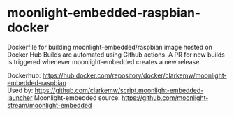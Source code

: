 # moonlight-embedded-raspbian-docker
Dockerfile for building moonlight-embedded/raspbian image hosted on Docker Hub
Builds are automated using Github actions. A PR for new builds is triggered whenever 
moonlight-embedded creates a new release.

Dockerhub: https://hub.docker.com/repository/docker/clarkemw/moonlight-embedded-raspbian  
Used by: https://github.com/clarkemw/script.moonlight-embedded-launcher
Moonlight-embedded source: https://github.com/moonlight-stream/moonlight-embedded  
